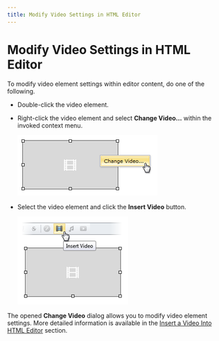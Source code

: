 ```yaml
---
title: Modify Video Settings in HTML Editor
---
```

# Modify Video Settings in HTML Editor
To modify video element settings within editor content, do one of the following.
* Double-click the video element.
* Right-click the video element and select **Change Video...** within the invoked context menu.
	
	![EUD_HtmlEditor_ChangeVideo1](../../../images/Img25570.png)
* Select the video element and click the **Insert Video** button.
	
	![EUD_HtmlEditor_ChangeVideo2](../../../images/Img25571.png)

The opened **Change Video** dialog allows you to modify video element settings. More detailed information is available in the [Insert a Video Into HTML Editor](../../../../interface-elements-for-web/articles/html-editor/working-with-video-files/insert-a-video-into-html-editor.md) section.